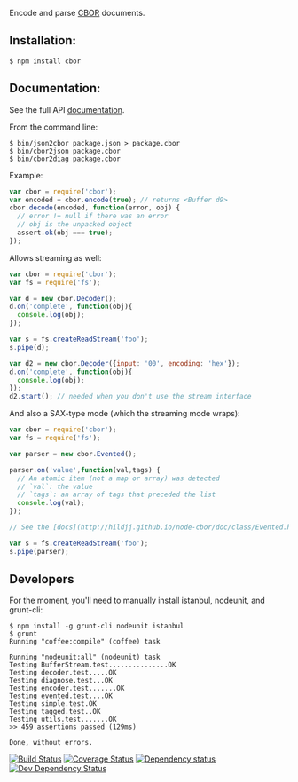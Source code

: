 Encode and parse [CBOR](http://tools.ietf.org/html/rfc7049) documents.


Installation:
------------

```
$ npm install cbor
```

Documentation:
-------------
See the full API [documentation](http://hildjj.github.io/node-cbor/doc/).

From the command line:
```
$ bin/json2cbor package.json > package.cbor
$ bin/cbor2json package.cbor
$ bin/cbor2diag package.cbor
```

Example:
```javascript
var cbor = require('cbor');
var encoded = cbor.encode(true); // returns <Buffer d9>
cbor.decode(encoded, function(error, obj) {
  // error != null if there was an error
  // obj is the unpacked object
  assert.ok(obj === true);
});
```

Allows streaming as well:

```javascript
var cbor = require('cbor');
var fs = require('fs');

var d = new cbor.Decoder();
d.on('complete', function(obj){
  console.log(obj);
});

var s = fs.createReadStream('foo');
s.pipe(d);

var d2 = new cbor.Decoder({input: '00', encoding: 'hex'});
d.on('complete', function(obj){
  console.log(obj);
});
d2.start(); // needed when you don't use the stream interface
```

And also a SAX-type mode (which the streaming mode wraps):

```javascript
var cbor = require('cbor');
var fs = require('fs');

var parser = new cbor.Evented();

parser.on('value',function(val,tags) {
  // An atomic item (not a map or array) was detected
  // `val`: the value
  // `tags`: an array of tags that preceded the list
  console.log(val);
});

// See the [docs](http://hildjj.github.io/node-cbor/doc/class/Evented.html) for a list of all of the events.

var s = fs.createReadStream('foo');
s.pipe(parser);
```

Developers
----------

For the moment, you'll need to manually install istanbul, nodeunit, and grunt-cli:

```
$ npm install -g grunt-cli nodeunit istanbul
$ grunt
Running "coffee:compile" (coffee) task

Running "nodeunit:all" (nodeunit) task
Testing BufferStream.test...............OK
Testing decoder.test.....OK
Testing diagnose.test...OK
Testing encoder.test.......OK
Testing evented.test....OK
Testing simple.test.OK
Testing tagged.test..OK
Testing utils.test.......OK
>> 459 assertions passed (129ms)

Done, without errors.
```


[![Build Status](https://api.travis-ci.org/hildjj/node-cbor.png)](https://travis-ci.org/hildjj/node-cbor)
[![Coverage Status](https://coveralls.io/repos/hildjj/node-cbor/badge.png?branch=master)](https://coveralls.io/r/hildjj/node-cbor?branch=master)
[![Dependency status](https://david-dm.org/hildjj/node-cbor/status.png)](https://david-dm.org/hildjj/node-cbor#info=dependencies&view=table)
[![Dev Dependency Status](https://david-dm.org/hildjj/node-cbor/dev-status.png)](https://david-dm.org/hildjj/node-cbor#info=devDependencies&view=table)
